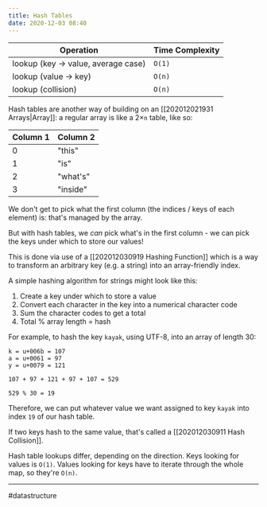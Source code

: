```yaml
---
title: Hash Tables
date: 2020-12-03 08:40
---
```


| Operation                           | Time Complexity |
| ----------------------------------- | --------------- |
| lookup (key -> value, average case) | `O(1)`          |
| lookup (value -> key)               | `O(n)`          |
| lookup (collision)                  | `O(n)`          |

Hash tables are another way of building on an [[202012021931 Arrays|Array]]: a regular array is like a 2×`n` table, like so:

| Column 1 | Column 2 |
| -------- | -------- |
| 0        | "this"   |
| 1        | "is"     |
| 2        | "what's" |
| 3        | "inside" |

We don't get to pick what the first column (the indices / keys of each element) is: that's managed by the array.

But with hash tables, we _can_ pick what's in the first column - we can pick the keys under which to store our values!

This is done via use of a [[202012030919 Hashing Function]] which is a way to transform an arbitrary key (e.g. a string) into an array-friendly index.

A simple hashing algorithm for strings might look like this:

1. Create a key under which to store a value
2. Convert each character in the key into a numerical character code
3. Sum the character codes to get a total
4. Total % array length = hash

For example, to hash the key `kayak`, using UTF-8, into an array of length 30:

```
k = u+006b = 107
a = u+0061 = 97
y = u+0079 = 121

107 + 97 + 121 + 97 + 107 = 529

529 % 30 = 19
```

Therefore, we can put whatever value we want assigned to key `kayak` into index `19` of our hash table.

If two keys hash to the same value, that's called a [[202012030911 Hash Collision]].

Hash table lookups differ, depending on the direction. Keys looking for values is `O(1)`. Values looking for keys have to iterate through the whole map, so they're `O(n)`.

---

#datastructure
